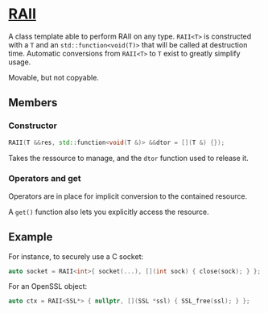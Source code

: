 # [RAII](RAII.hpp)

A class template able to perform RAII on any type. `RAII<T>` is constructed with a `T` and an `std::function<void(T)>` that will be called at destruction time.
Automatic conversions from `RAII<T>` to `T` exist to greatly simplify usage.

Movable, but not copyable.

## Members

### Constructor

```cpp
RAII(T &&res, std::function<void(T &)> &&dtor = [](T &) {});
```

Takes the ressource to manage, and the `dtor` function used to release it.

### Operators and get

Operators are in place for implicit conversion to the contained resource.

A `get()` function also lets you explicitly access the resource.

## Example

For instance, to securely use a C socket:

```cpp
auto socket = RAII<int>{ socket(...), [](int sock) { close(sock); } };
```

For an OpenSSL object:

```cpp
auto ctx = RAII<SSL*> { nullptr, [](SSL *ssl) { SSL_free(ssl); } };
```
